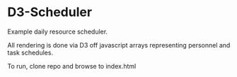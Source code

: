 # D3-Scheduler

Example daily resource scheduler.

All rendering is done via D3 off javascript arrays representing personnel and task schedules.

To run, clone repo and browse to index.html

